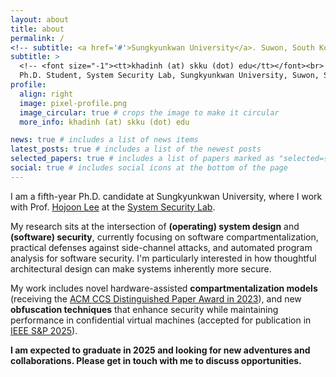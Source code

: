 ```yaml
---
layout: about
title: about
permalink: /
<!-- subtitle: <a href='#'>Sungkyunkwan University</a>. Suwon, South Korea. -->
subtitle: >
  <!-- <font size="-1"><tt>khadinh (at) skku (dot) edu</tt></font><br> -->
  Ph.D. Student, System Security Lab, Sungkyunkwan University, Suwon, South Korea
profile:
  align: right
  image: pixel-profile.png
  image_circular: true # crops the image to make it circular
  more_info: khadinh (at) skku (dot) edu

news: true # includes a list of news items
latest_posts: true # includes a list of the newest posts
selected_papers: true # includes a list of papers marked as "selected={true}"
social: true # includes social icons at the bottom of the page
---
```


I am a fifth-year Ph.D. candidate at Sungkyunkwan University, where I work with Prof. [Hojoon Lee](https://hojoon-lee.github.io) at the [System Security Lab](https://sslab.skku.edu).

My research sits at the intersection of **(operating) system design** and **(software) security**, currently focusing on software compartmentalization, practical defenses against side-channel attacks, and automated program analysis for software security.
I'm particularly interested in how thoughtful architectural design can make systems inherently more secure.

My work includes novel hardware-assisted **compartmentalization models** (receiving the [ACM CCS Distinguished Paper Award in 2023](https://www.sigsac.org/ccs/CCS_awards/ccs-bestpaper.html)), and new **obfuscation techniques** that enhance security while maintaining performance in confidential virtual machines (accepted for publication in [IEEE S&P 2025](https://sp2025.ieee-security.org/)).

**I am expected to graduate in 2025 and looking for new adventures and collaborations. Please get in touch with me to discuss opportunities.**
